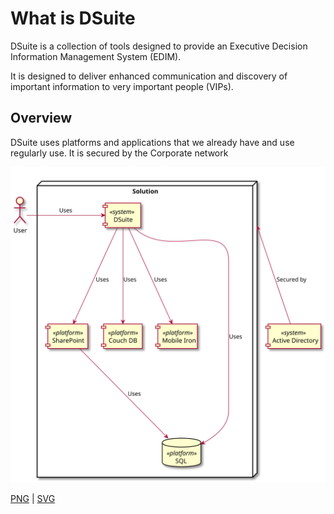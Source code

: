 # What is DSuite

DSuite is a collection of tools designed to provide an Executive Decision Information Management System (EDIM).

It is designed to deliver enhanced communication and discovery of important information to very important people (VIPs).

## Overview

DSuite uses platforms and applications that we already have and use regularly use. It is secured by the Corporate network


![diagram](overview.svg)

[PNG](overview.png) | [SVG](overview.svg)

